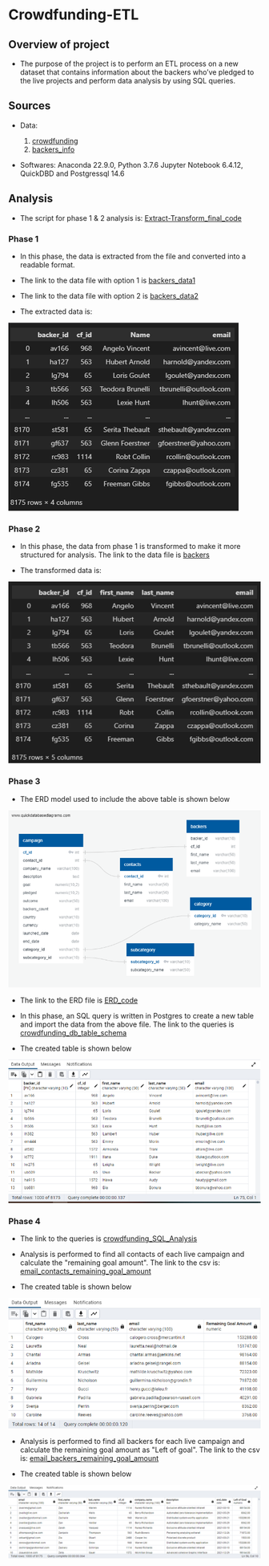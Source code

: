 # Crowdfunding-ETL

## Overview of project

- The purpose of the project is to perform an ETL process on a new dataset that contains information about the backers who’ve pledged to the live projects and perform data analysis by using SQL queries.


## Sources

- Data:

	1. [crowdfunding](https://github.com/manasidek/Crowdfunding-ETL/blob/main/DATA/crowdfunding.xlsx)
	2. [backers_info](https://github.com/manasidek/Crowdfunding-ETL/blob/main/DATA/backer_info.csv)
	
- Softwares: Anaconda 22.9.0, Python 3.7.6 Jupyter Notebook 6.4.12, QuickDBD and Postgressql 14.6

## Analysis

- The script for phase 1 & 2 analysis is: [Extract-Transform_final_code](https://github.com/manasidek/Crowdfunding-ETL/blob/main/Code_and_Queries/Extract-Transform_final_code.ipynb) 

### Phase 1

- In this phase, the data is extracted from the file and converted into a readable format.

- The link to the data file with option 1 is [backers_data1](https://github.com/manasidek/Crowdfunding-ETL/blob/main/Data/backers_data1.csv)

- The link to the data file with option 2 is [backers_data2](https://github.com/manasidek/Crowdfunding-ETL/blob/main/Data/backers_data2.csv)

- The extracted data is: 

![backer_data](https://github.com/manasidek/Crowdfunding-ETL/blob/main/Images/backer_data.png)

### Phase 2

- In this phase, the data from phase 1 is transformed to make it more structured for analysis. The link to the data file is [backers](https://github.com/manasidek/Crowdfunding-ETL/blob/main/Data/backers.csv)

- The transformed data is:

![final_backers](https://github.com/manasidek/Crowdfunding-ETL/blob/main/Images/final_backers.png)

### Phase 3

- The ERD model used to include the above table is shown below

![crowdfunding_db_relationships](https://github.com/manasidek/Crowdfunding-ETL/blob/main/Images/crowdfunding_db_relationships.png)

 - The link to the ERD file is [ERD_code](https://github.com/manasidek/Crowdfunding-ETL/blob/main/Code_and_Queries/ERD_code.txt)

- In this phase, an SQL query is written in Postgres to create a new table and import the data from the above file. The link to the queries is [crowdfunding_db_table_schema](https://github.com/manasidek/Crowdfunding-ETL/blob/main/Code_and_Queries/crowdfunding_db_table_schema.sql)

- The created table is shown below

![backers](https://github.com/manasidek/Crowdfunding-ETL/blob/main/Images/backers.png)


### Phase 4

- The link to the queries is [crowdfunding_SQL_Analysis](https://github.com/manasidek/Crowdfunding-ETL/blob/main/Code_and_Queries/crowdfunding_SQL_Analysis.sql)

- Analysis is performed to find all contacts of each live campaign and calculate the "remaining goal amount". The link to the csv is: [email_contacts_remaining_goal_amount](https://github.com/manasidek/Crowdfunding-ETL/blob/main/Data/email_contacts_remaining_goal_amount.csv)

- The created table is shown below

![email_contacts_remaining_goal_amount](https://github.com/manasidek/Crowdfunding-ETL/blob/main/Images/email_contacts_remaining_goal_amount.png)

- Analysis is performed to find all backers for each live campaign and calculate the remaining goal amount as "Left of goal". The link to the csv is: [email_backers_remaining_goal_amount](https://github.com/manasidek/Crowdfunding-ETL/blob/main/Data/email_contacts_remaining_goal_amount.csv)

- The created table is shown below

![email_backers_remaining_goal_amount](https://github.com/manasidek/Crowdfunding-ETL/blob/main/Images/email_backers_remaining_goal_amount.png)
